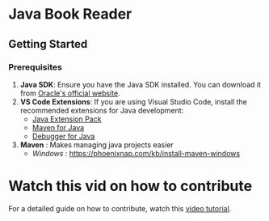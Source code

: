 # Java Book Reader

## Getting Started

### Prerequisites
1. **Java SDK**: Ensure you have the Java SDK installed. You can download it from [Oracle's official website](https://www.oracle.com/java/technologies/javase-downloads.html).
2. **VS Code Extensions**: If you are using Visual Studio Code, install the recommended extensions for Java development:
   - [Java Extension Pack](https://marketplace.visualstudio.com/items?itemName=vscjava.vscode-java-pack)
   - [Maven for Java](https://marketplace.visualstudio.com/items?itemName=vscjava.vscode-maven)
   - [Debugger for Java](https://marketplace.visualstudio.com/items?itemName=vscjava.vscode-java-debug)
3. **Maven** : Makes managing java projects easier
    - *Windows* : https://phoenixnap.com/kb/install-maven-windows

# Watch this vid on how to contribute
For a detailed guide on how to contribute, watch this [video tutorial](https://www.youtube.com/watch?v=CML6vfKjQss).